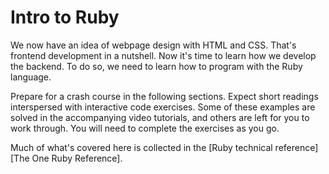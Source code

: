 # Intro to Ruby

We now have an idea of webpage design with HTML and CSS. That's frontend development in a nutshell. Now it's time to learn how we develop the backend. To do so, we need to learn how to program with the Ruby language. 

Prepare for a crash course in the following sections. Expect short readings interspersed with interactive code exercises. Some of these examples are solved in the accompanying video tutorials, and others are left for you to work through. You will need to complete the exercises as you go.

Much of what's covered here is collected in the [Ruby technical reference][The One Ruby Reference].
